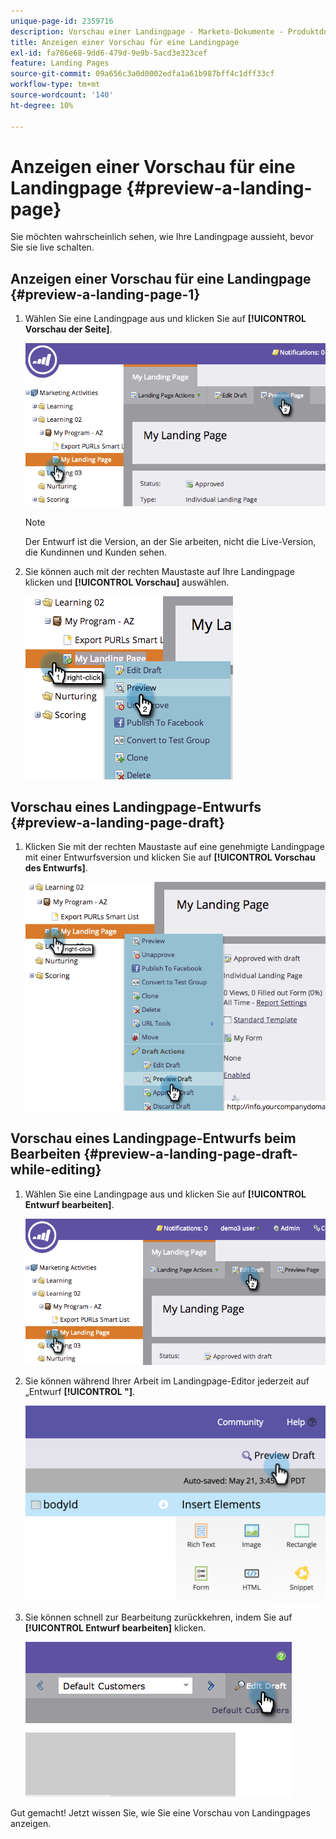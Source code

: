 ```yaml
---
unique-page-id: 2359716
description: Vorschau einer Landingpage - Marketo-Dokumente - Produktdokumentation
title: Anzeigen einer Vorschau für eine Landingpage
exl-id: fa786e68-9dd6-479d-9e9b-5acd3e323cef
feature: Landing Pages
source-git-commit: 09a656c3a0d0002edfa1a61b987bff4c1dff33cf
workflow-type: tm+mt
source-wordcount: '140'
ht-degree: 10%

---
```


# Anzeigen einer Vorschau für eine Landingpage {#preview-a-landing-page}

Sie möchten wahrscheinlich sehen, wie Ihre Landingpage aussieht, bevor Sie sie live schalten.

## Anzeigen einer Vorschau für eine Landingpage {#preview-a-landing-page-1}

1. Wählen Sie eine Landingpage aus und klicken Sie auf **[!UICONTROL Vorschau der Seite]**.

   ![](assets/image2014-9-16-16-3a21-3a10.png)

   >[!NOTE]
   >
   >Der Entwurf ist die Version, an der Sie arbeiten, nicht die Live-Version, die Kundinnen und Kunden sehen.

1. Sie können auch mit der rechten Maustaste auf Ihre Landingpage klicken und **[!UICONTROL Vorschau]** auswählen.

   ![](assets/image2014-9-17-10-3a9-3a49.png)

## Vorschau eines Landingpage-Entwurfs {#preview-a-landing-page-draft}

1. Klicken Sie mit der rechten Maustaste auf eine genehmigte Landingpage mit einer Entwurfsversion und klicken Sie auf **[!UICONTROL Vorschau des Entwurfs]**.

   ![](assets/image2014-9-17-10-3a9-3a56.png)

## Vorschau eines Landingpage-Entwurfs beim Bearbeiten {#preview-a-landing-page-draft-while-editing}

1. Wählen Sie eine Landingpage aus und klicken Sie auf **[!UICONTROL Entwurf bearbeiten]**.

   ![](assets/image2014-9-17-10-3a10-3a4.png)

1. Sie können während Ihrer Arbeit im Landingpage-Editor jederzeit auf „Entwurf **[!UICONTROL &quot;]**.

   ![](assets/image2015-5-21-15-3a48-3a59.png)

1. Sie können schnell zur Bearbeitung zurückkehren, indem Sie auf **[!UICONTROL Entwurf bearbeiten]** klicken.

   ![](assets/image2014-9-17-10-3a10-3a20.png)

Gut gemacht! Jetzt wissen Sie, wie Sie eine Vorschau von Landingpages anzeigen.
